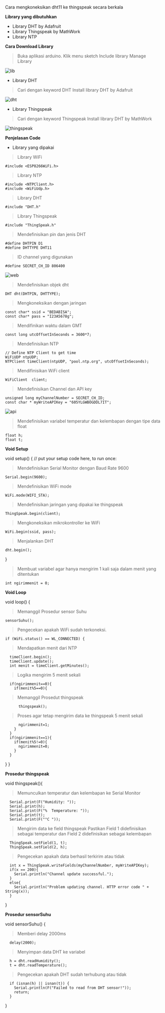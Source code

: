 Cara mengkoneksikan dht11 ke thingspeak secara berkala

**Library yang dibutuhkan**

- Library DHT by Adafruit
- Library Thingspeak by MathWork
- Library NTP

**Cara Download Library**

> Buka aplikasi arduino.
> Klik menu sketch
> Include library
> Manage Library

![lib](https://user-images.githubusercontent.com/65123734/82112041-b01dd600-9773-11ea-8f4d-4326dd360534.png)

- Library DHT

> Cari dengan keyword DHT
> Install library DHT by Adafruit

![dht](https://user-images.githubusercontent.com/65123734/82112037-abf1b880-9773-11ea-95ee-83c5f7ef39df.PNG)

- Library Thingspeak

> Cari dengan keyword Thingspeak
> Install library DHT by MathWork


![thingspeak](https://user-images.githubusercontent.com/65123734/82112046-b4e28a00-9773-11ea-9f8d-4b4d0f54cb2b.PNG)

**Penjelasan Code**

- Library yang dipakai

> Library WiFi
```
#include <ESP8266WiFi.h>
```

> Library NTP
```
#include <NTPClient.h>
#include <WiFiUdp.h>
```

> Library DHT
```
#include "DHT.h"
```

> Library Thingspeak
```
#include "ThingSpeak.h"
```

> Mendefinisikan pin dan jenis DHT
```
#define DHTPIN D1
#define DHTTYPE DHT11
```

> ID channel yang digunakan
```
#define SECRET_CH_ID 806400
```
![web](https://user-images.githubusercontent.com/65123734/82112328-0f7ce580-9776-11ea-8b34-4a7d98fc659d.png)

> Mendefinisikan objek dht
```
DHT dht(DHTPIN, DHTTYPE);
```

> Mengkoneksikan dengan jaringan
```
const char* ssid = "BEDABISA";  
const char* pass = "I23A5678g";
```

> Mendifinikan waktu dalam GMT
```
const long utcOffsetInSeconds = 3600*7;
```

> Mendefinisikan NTP
```
// Define NTP Client to get time
WiFiUDP ntpUDP;
NTPClient timeClient(ntpUDP, "pool.ntp.org", utcOffsetInSeconds);
```

> Mendifinisikan WiFi client
```
WiFiClient  client;
```

> Mendefinisikan Channel dan API key
```
unsigned long myChannelNumber = SECRET_CH_ID;
const char * myWriteAPIKey = "605YLGWBOGDDL7IT";
```

![api](https://user-images.githubusercontent.com/65123734/82112393-a8136580-9776-11ea-8592-9ea71e339624.PNG)

> Mendefinisikan variabel temperatur dan kelembapan dengan tipe data float
```
float h;
float t;
```

**Void Setup**

void setup() {
  // put your setup code here, to run once:
> Mendefinisikan Serial Monitor dengan Baud Rate 9600
  ```
  Serial.begin(9600);
  ```
  
> Mendefinisikan WiFi mode
  ```
  WiFi.mode(WIFI_STA); 
  ```
  
> Mendefinisikan jaringan yang dipakai ke thingspeak
  ```
  ThingSpeak.begin(client);
  ```
  
> Mengkoneksikan mikrokontroller ke WiFi
  ```
  WiFi.begin(ssid, pass);  
  ```

> Menjalankan DHT
  ```
  dht.begin();
  ```
}

> Membuat variabel agar hanya mengirim 1 kali saja dalam menit yang ditentukan
```
int ngirimmenit = 0;
```

**Void Loop**

void loop() {
> Memanggil Prosedur sensor Suhu
  ```
  sensorSuhu();
  ```

> Pengecekan apakah WiFi sudah terkoneksi.
  ```  
  if (WiFi.status() == WL_CONNECTED) {
  ```

> Mendapatkan menit dari NTP
  ```
    timeClient.begin();
    timeClient.update();
    int menit = timeClient.getMinutes();
  ```
    
> Logika mengirim 5 menit sekali
  ```
    if(ngirimmenit==0){
      if(menit%5==0){
  ```
> Memanggil Prosedut thingspeak
  ```
        thingspeak();
  ```

> Proses agar tetap mengirim data ke thingspeak 5 menit sekali
  ```
        ngirimmenit=1;
      }
    }
    if(ngirimmenit==1){
      if(menit%5!=0){
        ngirimmenit=0;
      }
    }
  ```
  }
}

**Prosedur thingspeak**

void thingspeak(){
> Memunculkan temperatur dan kelembapan ke Serial Monitor
```
  Serial.print(F("Humidity: "));
  Serial.print(h);
  Serial.print(F("%  Temperature: "));
  Serial.print(t);
  Serial.print(F("°C "));
```

> Mengirim data ke field thingspeak
Pastikan Field 1 didefinisikan sebagai temperatur dan Field 2 didefinisikan sebagai kelembapan
```
  ThingSpeak.setField(1, t);
  ThingSpeak.setField(2, h);
```

> Pengecekan apakah data berhasil terkirim atau tidak
```
  int x = ThingSpeak.writeFields(myChannelNumber, myWriteAPIKey);
  if(x == 200){
    Serial.println("Channel update successful.");
  }
  else{
    Serial.println("Problem updating channel. HTTP error code " + String(x));
  }
```
}

**Prosedur sensorSuhu**
  
void sensorSuhu() {

> Memberi delay 2000ms
```
  delay(2000);
```

> Menyimpan data DHT ke variabel
```
  h = dht.readHumidity();
  t = dht.readTemperature();
```

> Pengecekan apakah DHT sudah terhubung atau tidak
```
  if (isnan(h) || isnan(t)) {
    Serial.println(F("Failed to read from DHT sensor!"));
    return;
  }
```
}
